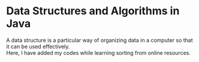 # Data Structures and Algorithms in Java
A data structure is a particular way of organizing data in a computer so that it can be used effectively. <br>
Here, I have added my codes while learning sorting from online resources.

